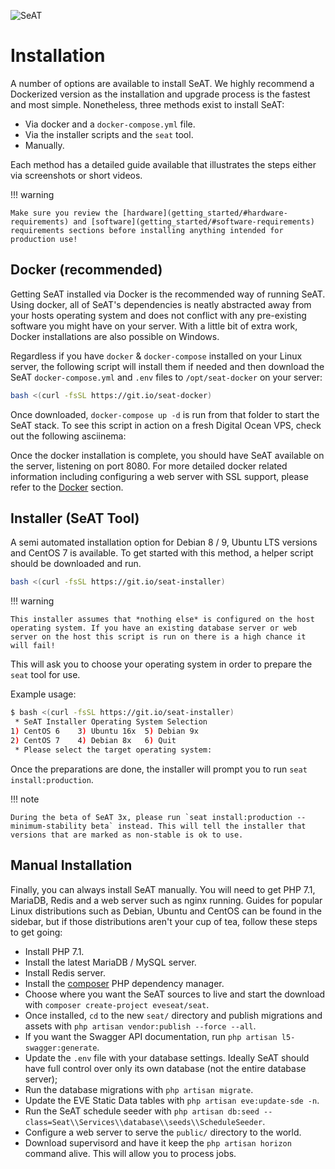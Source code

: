 ![SeAT](https://i.imgur.com/aPPOxSK.png)

# Installation

A number of options are available to install SeAT. We highly recommend a Dockerized version as the installation and upgrade process is the fastest and most simple. Nonetheless, three methods exist to install SeAT:

- Via docker and a `docker-compose.yml` file.
- Via the installer scripts and the `seat` tool.
- Manually.

Each method has a detailed guide available that illustrates the steps either via screenshots or short videos.

!!! warning

    Make sure you review the [hardware](getting_started/#hardware-requirements) and [software](getting_started/#software-requirements) requirements sections before installing anything intended for production use!

## Docker (recommended)

Getting SeAT installed via Docker is the recommended way of running SeAT. Using docker, all of SeAT's dependencies is neatly abstracted away from your hosts operating system and does not conflict with any pre-existing software you might have on your server. With a little bit of extra work, Docker installations are also possible on Windows.

Regardless if you have `docker` & `docker-compose` installed on your Linux server, the following script will install them if needed and then download the SeAT `docker-compose.yml` and `.env` files to `/opt/seat-docker` on your server:

```bash
bash <(curl -fsSL https://git.io/seat-docker)
```

Once downloaded, `docker-compose up -d` is run from that folder to start the SeAT stack. To see this script in action on a fresh Digital Ocean VPS, check out the following asciinema:

<script src="https://asciinema.org/a/c0EM0kQnj86JkNX40TBdhA4Ua.js" id="asciicast-c0EM0kQnj86JkNX40TBdhA4Ua" async></script>

Once the docker installation is complete, you should have SeAT available on the server, listening on port 8080. For more detailed docker related information including configuring a web server with SSL support, please refer to the [Docker](/guides/installation/docker/) section.

## Installer (SeAT Tool)

A semi automated installation option for Debian 8 / 9, Ubuntu LTS versions and CentOS 7 is available. To get started with this method, a helper script should be downloaded and run.

```bash
bash <(curl -fsSL https://git.io/seat-installer)
```

!!! warning

    This installer assumes that *nothing else* is configured on the host operating system. If you have an existing database server or web server on the host this script is run on there is a high chance it will fail!

This will ask you to choose your operating system in order to prepare the `seat` tool for use.

Example usage:

```bash
$ bash <(curl -fsSL https://git.io/seat-installer)
 * SeAT Installer Operating System Selection
1) CentOS 6    3) Ubuntu 16x  5) Debian 9x
2) CentOS 7    4) Debian 8x   6) Quit
 * Please select the target operating system:
```

Once the preparations are done, the installer will prompt you to run `seat install:production`. 

!!! note

    During the beta of SeAT 3x, please run `seat install:production --minimum-stability beta` instead. This will tell the installer that versions that are marked as non-stable is ok to use.

## Manual Installation

Finally, you can always install SeAT manually. You will need to get PHP 7.1, MariaDB, Redis and a web server such as nginx running. Guides for popular Linux distributions such as Debian, Ubuntu and CentOS can be found in the sidebar, but if those distributions aren't your cup of tea, follow these steps to get going:

- Install PHP 7.1.
- Install the latest MariaDB / MySQL server.
- Install Redis server.
- Install the [composer](https://getcomposer.org/) PHP dependency manager.
- Choose where you want the SeAT sources to live and start the download with `composer create-project eveseat/seat`.
- Once installed, `cd` to the new `seat/` directory and publish migrations and assets with `php artisan vendor:publish --force --all`.
- If you want the Swagger API documentation, run `php artisan l5-swagger:generate`.
- Update the `.env` file with your database settings. Ideally SeAT should have full control over only its own database (not the entire database server);
- Run the database migrations with `php artisan migrate`.
- Update the EVE Static Data tables with `php artisan eve:update-sde -n`.
- Run the SeAT schedule seeder with `php artisan db:seed --class=Seat\\Services\\database\\seeds\\ScheduleSeeder`.
- Configure a web server to serve the `public/` directory to the world.
- Download supervisord and have it keep the `php artisan horizon` command alive. This will allow you to process jobs.
